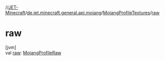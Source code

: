 //[JET-Minecraft](../../../index.md)/[de.jet.minecraft.general.api.mojang](../index.md)/[MojangProfileTextures](index.md)/[raw](raw.md)

# raw

[jvm]\
val [raw](raw.md): [MojangProfileRaw](../-mojang-profile-raw/index.md)
